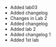 - Added lab03
- Added changelog
- Changes in Lab 2
- Added changelog
- Added lab 2
- Added changelog 1
- Added 1st lab
